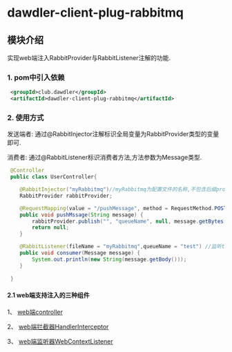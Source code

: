 # dawdler-client-plug-rabbitmq

## 模块介绍

实现web端注入RabbitProvider与RabbitListener注解的功能.

### 1. pom中引入依赖

```xml
 <groupId>club.dawdler</groupId>
 <artifactId>dawdler-client-plug-rabbitmq</artifactId>
```

### 2. 使用方式

发送端者: 通过@RabbitInjector注解标识全局变量为RabbitProvider类型的变量即可.

消费者: 通过@RabbitListener标识消费者方法,方法参数为Message类型.

```java
 @Controller
 public class UserController{

    @RabbitInjector("myRabbitmq")//myRabbitmq为配置文件的名称,不包含后缀properties
    RabbitProvider rabbitProvider;

    @RequestMapping(value = "/pushMessage", method = RequestMethod.POST)
    public void pushMssage(String message) {
        rabbitProvider.publish("", "queueName", null, message.getBytes());//使用rabbitProvider对象
        return null;
    }

    @RabbitListener(fileName = "myRabbitmq",queueName = "test") //监听test队列
    public void consumer(Message message) {
        System.out.println(new String(message.getBody()));
    }
 
 }

```

#### 2.1 web端支持注入的三种组件

1、 [web端controller](../../dawdler-client-plug-web/README.md#3-controller注解)

2、 [web端拦截器HandlerInterceptor](../../dawdler-client-plug-web/README.md#5-HandlerInterceptor-拦截器)

3、 [web端监听器WebContextListener](../../dawdler-client-plug-web/README.md#6-webcontextlistener-监听器)
